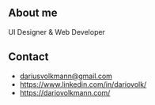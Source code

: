 


## About me 

UI Designer & Web Developer

## Contact

+ dariusvolkmann@gmail.com
+ https://www.linkedin.com/in/dariovolk/
+ https://dariovolkmann.com/

